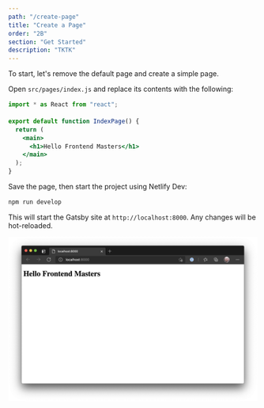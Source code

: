 ```yaml
---
path: "/create-page"
title: "Create a Page"
order: "2B"
section: "Get Started"
description: "TKTK"
---
```


To start, let's remove the default page and create a simple page.

Open `src/pages/index.js` and replace its contents with the following:

```jsx
import * as React from "react";

export default function IndexPage() {
  return (
    <main>
      <h1>Hello Frontend Masters</h1>
    </main>
  );
}
```

Save the page, then start the project using Netlify Dev:

```bash
npm run develop
```

This will start the Gatsby site at `http://localhost:8000`. Any changes will be hot-reloaded.

![First Gatsby page](./images/first-page.png)
